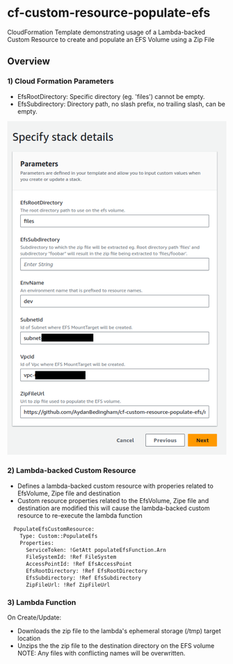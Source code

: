 # cf-custom-resource-populate-efs
CloudFormation Template demonstrating usage of a Lambda-backed Custom Resource to create and populate an EFS Volume using a Zip File

## Overview

### 1) Cloud Formation Parameters
- EfsRootDirectory: Specific directory (eg. 'files') cannot be empty.
- EfsSubdirectory: Directory path, no slash prefix, no trailing slash, can be empty.

![Screenshot](screenshot_parameters.jpg?raw=true)



### 2) Lambda-backed Custom Resource
- Defines a lambda-backed custom resource with properies related to EfsVolume, Zipe file and destination
- Custom resource properties related to the EfsVolume, Zipe file and destination are modified this will cause the lambda-backed custom resource to re-execute the lambda function

```
  PopulateEfsCustomResource:
    Type: Custom::PopulateEfs
    Properties:
      ServiceToken: !GetAtt populateEfsFunction.Arn
      FileSystemId: !Ref FileSystem
      AccessPointId: !Ref EfsAccessPoint
      EfsRootDirectory: !Ref EfsRootDirectory
      EfsSubdirectory: !Ref EfsSubdirectory
      ZipFileUrl: !Ref ZipFileUrl
```

### 3) Lambda Function
On Create/Update:
- Downloads the zip file to the lambda's ephemeral storage (/tmp) target location
- Unzips the the zip file to the destination directory on the EFS volume
NOTE: Any files with conflicting names will be overwritten.
